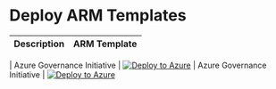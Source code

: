 # Deploy ARM Templates

| Description | ARM Template |
| --- | --- |

| Azure Governance Initiative  | [![Deploy to Azure](https://aka.ms/deploytoazurebutton)](https://portal.azure.com/#blade/Microsoft_Azure_CreateUIDef/CustomDeploymentBlade/uri/https%3A%2F%2Fraw.githubusercontent.com%2FInsight-Services-APAC%2FAzureFoundations%2FApril2021%2Freference%2Ftemplates%2Governance%2Ftag-policy.json)
| Azure Governance Initiative  | [![Deploy to Azure](https://aka.ms/deploytoazurebutton)](https://portal.azure.com/#blade/Microsoft_Azure_CreateUIDef/CustomDeploymentBlade/uri/https%3A%2F%2Fraw.githubusercontent.com%2FInsight-Services-APAC%2FAzureFoundations%2FApril2021%2Freference%2Ftemplates%2Governance%2Ftag-policy.json)
